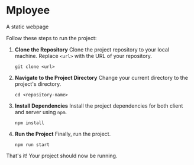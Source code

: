 # Mployee
A static webpage


Follow these steps to run the project:


1. **Clone the Repository**
   Clone the project repository to your local machine. Replace `<url>` with the URL of your repository.
   ```
   git clone <url>
   ```

2. **Navigate to the Project Directory**
   Change your current directory to the project's directory.
   ```
   cd <repository-name>
   ```

3. **Install Dependencies**
   Install the project dependencies for both client and server using `npm`.
   ```
   npm install
   ```


4. **Run the Project**
   Finally, run the project.
   ```
   npm run start
   ```



That's it! Your project should now be running.

